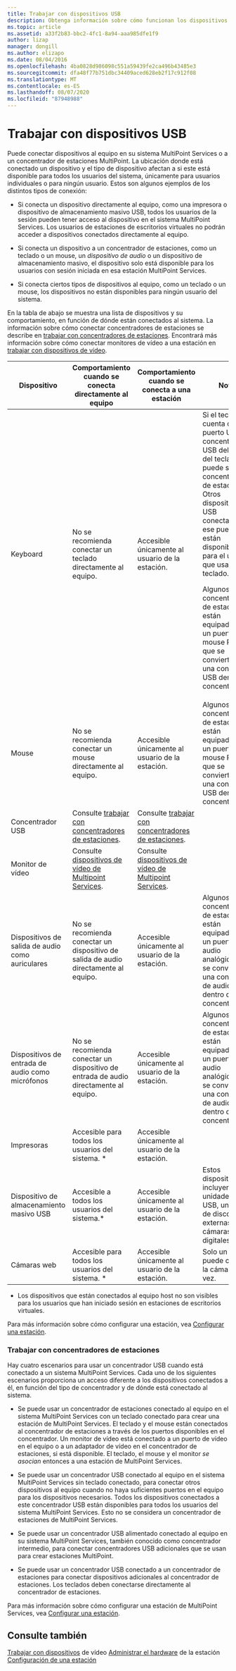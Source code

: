 ```yaml
---
title: Trabajar con dispositivos USB
description: Obtenga información sobre cómo funcionan los dispositivos USB con Multipoint Services
ms.topic: article
ms.assetid: a33f2b83-bbc2-4fc1-8a94-aaa985dfe1f9
author: lizap
manager: dongill
ms.author: elizapo
ms.date: 08/04/2016
ms.openlocfilehash: 4ba0828d986098c551a59439fe2ca496b43485e3
ms.sourcegitcommit: dfa48f77b751dbc34409aced628eb2f17c912f08
ms.translationtype: MT
ms.contentlocale: es-ES
ms.lasthandoff: 08/07/2020
ms.locfileid: "87948988"
---
```

# <a name="work-with-usb-devices"></a>Trabajar con dispositivos USB

Puede conectar dispositivos al equipo en su sistema MultiPoint Services o a un concentrador de estaciones MultiPoint. La ubicación donde está conectado un dispositivo y el tipo de dispositivo afectan a si este está disponible para todos los usuarios del sistema, únicamente para usuarios individuales o para ningún usuario. Estos son algunos ejemplos de los distintos tipos de conexión:

- Si conecta un dispositivo directamente al equipo, como una impresora o dispositivo de almacenamiento masivo USB, todos los usuarios de la sesión pueden tener acceso al dispositivo en el sistema MultiPoint Services. Los usuarios de estaciones de escritorios virtuales no podrán acceder a dispositivos conectados directamente al equipo.

- Si conecta un dispositivo a un concentrador de estaciones, como un teclado o un mouse, un *dispositivo de audio* o un dispositivo de almacenamiento masivo, el dispositivo solo está disponible para los usuarios con sesión iniciada en esa estación MultiPoint Services.

- Si conecta ciertos tipos de dispositivos al equipo, como un teclado o un mouse, los dispositivos no están disponibles para ningún usuario del sistema.

En la tabla de abajo se muestra una lista de dispositivos y su comportamiento, en función de dónde están conectados al sistema. La información sobre cómo conectar concentradores de estaciones se describe en [trabajar con concentradores de estaciones](#working-with-station-hubs). Encontrará más información sobre cómo conectar monitores de vídeo a una estación en [trabajar con dispositivos de vídeo](Work-with-Video-Devices.md).

| **Dispositivo** | **Comportamiento cuando se conecta directamente al equipo** | **Comportamiento cuando se conecta a una estación** | **Notas** |
|--|--|--|--|
| Keyboard | No se recomienda conectar un teclado directamente al equipo. | Accesible únicamente al usuario de la estación. | Si el teclado cuenta con un puerto USB, el concentrador USB del interior del teclado puede ser el concentrador de estaciones. Otros dispositivos USB conectados a ese puerto solo están disponibles para el usuario que usa el teclado.<p>Algunos concentradores de estaciones están equipados con un puerto de mouse PS\/2 que se convierte en una conexión USB dentro del concentrador. |
| Mouse | No se recomienda conectar un mouse directamente al equipo. | Accesible únicamente al usuario de la estación. | Algunos concentradores de estaciones están equipados con un puerto de mouse PS\/2 que se convierte en una conexión USB dentro del concentrador. |
| Concentrador USB | Consulte [trabajar con concentradores de estaciones](#working-with-station-hubs). | Consulte [trabajar con concentradores de estaciones](#working-with-station-hubs). |  |
| Monitor de vídeo | Consulte [dispositivos de vídeo de Multipoint Services](work-with-video-devices.md). | Consulte [dispositivos de vídeo de Multipoint Services](work-with-video-devices.md). |  |
| Dispositivos de salida de audio como auriculares | No se recomienda conectar un dispositivo de salida de audio directamente al equipo. | Accesible únicamente al usuario de la estación. | Algunos concentradores de estaciones están equipados con un puerto de audio analógico que se convierte en una conexión de audio USB dentro del concentrador. |
| Dispositivos de entrada de audio como micrófonos | No se recomienda conectar un dispositivo de entrada de audio directamente al equipo. | Accesible únicamente al usuario de la estación. | Algunos concentradores de estaciones están equipados con un puerto de audio analógico que se convierte en una conexión de audio USB dentro del concentrador. |
| Impresoras | Accesible para todos los usuarios del sistema. * | Accesible únicamente al usuario de la estación. |  |
| Dispositivo de almacenamiento masivo USB | Accesible a todos los usuarios del sistema.\* | Accesible únicamente al usuario de la estación. | Estos dispositivos incluyen unidades flash USB, unidades de disco duro externas y cámaras digitales. |
| Cámaras web | Accesible para todos los usuarios del sistema. * | Accesible únicamente al usuario de la estación. | Solo un usuario puede conectar la cámara a la vez. |

* Los dispositivos que están conectados al equipo host no son visibles para los usuarios que han iniciado sesión en estaciones de escritorios virtuales.

Para más información sobre cómo configurar una estación, vea [Configurar una estación](Set-Up-a-Station.md).

### <a name="working-with-station-hubs"></a>Trabajar con concentradores de estaciones
Hay cuatro escenarios para usar un concentrador USB cuando está conectado a un sistema MultiPoint Services. Cada uno de los siguientes escenarios proporciona un acceso diferente a los dispositivos conectados a él, en función del tipo de concentrador y de dónde está conectado al sistema.

- Se puede usar un concentrador de estaciones conectado al equipo en el sistema MultiPoint Services con un teclado conectado para crear una estación de MultiPoint Services. El teclado y el mouse están conectados al concentrador de estaciones a través de los puertos disponibles en el concentrador. Un monitor de vídeo está conectado a un puerto de vídeo en el equipo o a un adaptador de vídeo en el concentrador de estaciones, si está disponible. El teclado, el mouse y el monitor *se asocian* entonces a una estación de MultiPoint Services.

- Se puede usar un concentrador USB conectado al equipo en el sistema MultiPoint Services sin teclado conectado, para conectar otros dispositivos al equipo cuando no haya suficientes puertos en el equipo para los dispositivos necesarios. Todos los dispositivos conectados a este concentrador USB están disponibles para todos los usuarios del sistema MultiPoint Services. Esto no se considera un concentrador de estaciones de MultiPoint Services.

- Se puede usar un concentrador USB alimentado conectado al equipo en su sistema MultiPoint Services, también conocido como concentrador intermedio, para conectar concentradores USB adicionales que se usan para crear estaciones MultiPoint.

- Se puede usar un concentrador USB conectado a un concentrador de estaciones para conectar dispositivos adicionales al concentrador de estaciones. Los teclados deben conectarse directamente al concentrador de estaciones.

Para más información sobre cómo configurar una estación de MultiPoint Services, vea [Configurar una estación](Set-Up-a-Station.md).

## <a name="see-also"></a>Consulte también
[Trabajar con dispositivos](Work-with-Video-Devices.md) 
 de vídeo [Administrar el hardware](Manage-Station-Hardware.md) 
 de la estación [Configuración de una estación](Set-Up-a-Station.md)